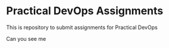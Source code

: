 # Practical DevOps Assignments

This is repository to submit assignments for Practical DevOps

Can you see me